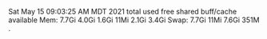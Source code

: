 Sat May 15 09:03:25 AM MDT 2021
               total        used        free      shared  buff/cache   available
Mem:           7.7Gi       4.0Gi       1.6Gi        11Mi       2.1Gi       3.4Gi
Swap:          7.7Gi        11Mi       7.6Gi
351M	.
```bash
```
